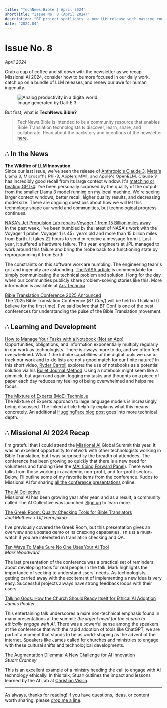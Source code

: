 ```yaml
---
title: "TechNews.Bible | April 2024"
shortTitle: "Issue No. 8 (April 2024)"
description: "BT project spotlights, a new LLM release with massive context length, VR language learning, and more!"
date: "2024.04"
---
```


<h1 class="mb-0">Issue No. 8</h1>
<div class="mt-0"><em> April 2024</em></div>

Grab a cup of coffee and sit down with the newsletter as we recap Missional AI 2024, consider how to be more focused in our daily work, catch up on a bundle of LLM releases, and renew our awe for human ingenuity.

<figure>
  <img
    class="rounded-lg drop-shadow-2xl object-scale-down h-20 w-20"
    src="/img/issue-8.webp"
    alt="Analog productivity in a digital world."
  />
  <figcaption>
    Image generated by Dall-E 3.
  </figcaption>
</figure>

But first, what is **TechNews.Bible?**

> TechNews.Bible is intended to be a community resource that enables Bible Translation technologists to discover, learn, share, and collaborate. Read about the backstory and intentions of the newsletter [here](https://technews.bible/about).

## ∴ In the News

**The Wildfire of LLM Innovation**  
Since our last issue, we've seen the release of [Anthropic's Claude 3](https://www.anthropic.com/news/claude-3-family), [Meta's Llama 3](https://ai.meta.com/blog/meta-llama-3/), [Microsoft's Phi-3](https://azure.microsoft.com/en-us/blog/introducing-phi-3-redefining-whats-possible-with-slms/), [Apple's MM1](https://arxiv.org/abs/2403.09611), and [Apple's OpenELM](https://arxiv.org/abs/2404.14619?utm_source=www.therundown.ai&utm_medium=newsletter&utm_campaign=apple-ai-goes-open-source). Claude 3 has incredibly good recall from its large context window. It's [matching or beating GPT-4](https://arstechnica.com/information-technology/2024/03/the-king-is-dead-claude-3-surpasses-gpt-4-on-chatbot-arena-for-the-first-time/). I've been personally surprised by the quality of the output from the smaller Llama 3 model running on my local machine. We're seeing larger context windows, better recall, higher quality results, and decreasing model size. There are ongoing questions about how we will let this technology shape our world and communities, but technological progress continues.

[NASA's Jet Propulsion Lab repairs Voyager 1 from 15 Billion miles away](https://www.jpl.nasa.gov/news/nasas-voyager-1-resumes-sending-engineering-updates-to-earth)  
In the past week, I've been humbled by the latest of NASA's work with the Voyager 1 probe. Voyager 1 is 45+ years old and more than 15 billion miles from Earth. It takes 22 hours to send or receive a message from it. Last year, it suffered a hardware failure. This year, engineers at JPL managed to work around this failure and bring the probe back to a functioning state by reprogramming it from Earth.

The constraints on this software work are humbling. The engineering team's grit and ingenuity are astounding. [The NASA article](https://www.jpl.nasa.gov/news/nasas-voyager-1-resumes-sending-engineering-updates-to-earth) is commendable for simply communicating the technical problem and solution. I long for the day when our communities publicly share problem-solving stories like this.
More information is available at [Ars Technica](https://arstechnica.com/space/2024/04/recoding-voyager-1-nasas-interstellar-explorer-is-finally-making-sense-again/).

[Bible Translation Conference 2025 Announced](https://btconference.org)  
The 2025 Bible Translation Conference (_BT Conf_) will be held in Thailand (I believe for the first time). I've said before that BT Conf is one of the best conferences for understanding the pulse of the Bible Translation movement.

## ∴ Learning and Development

[How to Manage Your Tasks with a Notebook (Not an App)](https://www.youtube.com/watch?v=9ILhwtFoW6M)  
Opportunities, obligations, and information exponentially multiply regularly in our work as technologists. There is always more to do, and we often feel overwhelmed. What if the infinite capabilities of the digital tools we use to track our work and to-do lists are not a good match for our finite nature? In this short video, [Ryder Carroll](https://www.rydercarroll.com/) explores the use of notebooks as a potential solution via his [Bullet Journal Method](https://bulletjournal.com/blogs/faq). Using a notebook might seem like a gimmick, but again and again, logging my tasks and thoughts on a piece of paper each day reduces my feeling of being overwhelmed and helps me focus.

[The Mixture of Experts (MoE) Technique](https://www.tensorops.ai/post/what-is-mixture-of-experts-llm)  
The Mixture of Experts approach to large language models is increasingly being discussed. The linked article helpfully explains what this means concretely. An additional [HuggingFace blog post](https://huggingface.co/blog/moe) goes into more technical depth.

## ∴ Missional AI 2024 Recap

I'm grateful that I could attend the [Missional AI](https://missional.ai) Global Summit this year. It was an excellent opportunity to network with other technologists working in Bible Translation, but I was surprised by the breadth of attendees.
The conference has been growing so quickly that there is a new need for volunteers and funding (See the [MAI Going Forward Panel](https://www.youtube.com/watch?v=mwOsHDa_UNE)). There were talks from those working in academic, non-profit, and for-profit sectors. Below, I'll outline some of my favorite items from the conference. Kudos to Missional AI for sharing [all the conference presentations](https://missional.ai/global-missional-ai-summit-2024-videos/) online.

[The AI Collective](https://aicollective.faith/)  
Missional AI has been growing year after year, and as a result, a community called The AI Collective was launched. [Sign up](https://mailchi.mp/faithtech/edtmxg0v74) to learn more.

[The Greek Room: Quality Checking Tools for Bible Translators](https://www.youtube.com/watch?v=BCS8ubERl20)  
_Joel Mathew + Ulf Hermjakob_

I've previously covered the Greek Room, but this presentation gives an overview and updated demo of its checking capabilities. This is a must-watch if you are interested in translation checking and QA.

[Ten Ways To Make Sure No One Uses Your AI Tool](https://www.youtube.com/watch?v=Xdvs0DhDnfg)  
_Mark Woodward_

The last presentation of the conference was a practical set of reminders about developing tools for real people. In the talk, Mark highlights the importance of seeking to understand users' needs. As technologists, getting carried away with the excitement of implementing a new idea is very easy. Successful projects always have strong feedback loops with their users.

[Talking Gods: How the Church Should Ready Itself for Ethical AI Adoption](https://www.youtube.com/watch?v=ga6bulFaoak)  
_James Poulter_

This entertaining talk underscores a more non-technical emphasis found in many presentations at the summit: _the urgent need for the church to ethically engage with AI_. There was a powerful sense among the speakers at the conference that with the rapid adoption of tools like ChatGPT, we are part of a moment that stands to be as world-shaping as the advent of the internet. Speakers like James called for churches and ministries to engage with these cultural shifts and technological developments.

[The Augmentation Dilemma: A New Challenge for AI Innovation](https://www.youtube.com/watch?v=cnIzlSCSo3Q)  
_Stuart Cranney_

This is an excellent example of a ministry heeding the call to engage with AI technology ethically. In this talk, Stuart outlines the impact and lessons learned by the AI Lab at [Christian Vision](https://www.cvglobal.co/).

---

As always, thanks for reading! If you have questions, ideas, or content worth sharing, please [drop me a line](/contact).

